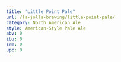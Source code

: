 ```yaml
---
title: "Little Point Pale"
url: /la-jolla-brewing/little-point-pale/
category: North American Ale
style: American-Style Pale Ale
abv: 0
ibu: 0
srm: 0
upc: 0
---
```


